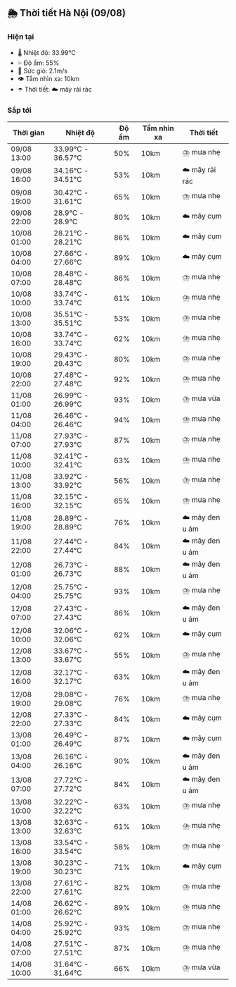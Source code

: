## 🌦️ Thời tiết Hà Nội (09/08)

### Hiện tại

- 🌡️ Nhiệt độ: 33.99℃
- 💦 Độ ẩm: 55%
- 💨 Sức gió: 2.1m/s
- 👁️ Tầm nhìn xa: 10km
- ☂️ Thời tiết: ☁️ mây rải rác

### Sắp tới

| Thời gian | Nhiệt độ | Độ ẩm | Tầm nhìn xa | Thời tiết |
| --- | --- | --- | --- | --- |
| 09/08 13:00 | 33.99℃ - 36.57℃ | 50% | 10km | ⛈️ mưa nhẹ |
| 09/08 16:00 | 34.16℃ - 34.51℃ | 53% | 10km | ☁️ mây rải rác |
| 09/08 19:00 | 30.42℃ - 31.61℃ | 65% | 10km | ⛈️ mưa nhẹ |
| 09/08 22:00 | 28.9℃ - 28.9℃ | 80% | 10km | ☁️ mây cụm |
| 10/08 01:00 | 28.21℃ - 28.21℃ | 86% | 10km | ☁️ mây cụm |
| 10/08 04:00 | 27.66℃ - 27.66℃ | 89% | 10km | ☁️ mây cụm |
| 10/08 07:00 | 28.48℃ - 28.48℃ | 86% | 10km | ⛈️ mưa nhẹ |
| 10/08 10:00 | 33.74℃ - 33.74℃ | 61% | 10km | ⛈️ mưa nhẹ |
| 10/08 13:00 | 35.51℃ - 35.51℃ | 53% | 10km | ⛈️ mưa nhẹ |
| 10/08 16:00 | 33.74℃ - 33.74℃ | 62% | 10km | ⛈️ mưa nhẹ |
| 10/08 19:00 | 29.43℃ - 29.43℃ | 80% | 10km | ⛈️ mưa nhẹ |
| 10/08 22:00 | 27.48℃ - 27.48℃ | 92% | 10km | ⛈️ mưa nhẹ |
| 11/08 01:00 | 26.99℃ - 26.99℃ | 93% | 10km | ⛈️ mưa vừa |
| 11/08 04:00 | 26.46℃ - 26.46℃ | 94% | 10km | ⛈️ mưa nhẹ |
| 11/08 07:00 | 27.93℃ - 27.93℃ | 87% | 10km | ⛈️ mưa nhẹ |
| 11/08 10:00 | 32.41℃ - 32.41℃ | 63% | 10km | ⛈️ mưa nhẹ |
| 11/08 13:00 | 33.92℃ - 33.92℃ | 56% | 10km | ⛈️ mưa nhẹ |
| 11/08 16:00 | 32.15℃ - 32.15℃ | 65% | 10km | ⛈️ mưa nhẹ |
| 11/08 19:00 | 28.89℃ - 28.89℃ | 76% | 10km | ☁️ mây đen u ám |
| 11/08 22:00 | 27.44℃ - 27.44℃ | 84% | 10km | ☁️ mây đen u ám |
| 12/08 01:00 | 26.73℃ - 26.73℃ | 88% | 10km | ☁️ mây đen u ám |
| 12/08 04:00 | 25.75℃ - 25.75℃ | 93% | 10km | ⛈️ mưa nhẹ |
| 12/08 07:00 | 27.43℃ - 27.43℃ | 86% | 10km | ☁️ mây đen u ám |
| 12/08 10:00 | 32.06℃ - 32.06℃ | 62% | 10km | ☁️ mây cụm |
| 12/08 13:00 | 33.67℃ - 33.67℃ | 55% | 10km | ⛈️ mưa nhẹ |
| 12/08 16:00 | 32.17℃ - 32.17℃ | 63% | 10km | ☁️ mây đen u ám |
| 12/08 19:00 | 29.08℃ - 29.08℃ | 76% | 10km | ⛈️ mưa nhẹ |
| 12/08 22:00 | 27.33℃ - 27.33℃ | 84% | 10km | ☁️ mây cụm |
| 13/08 01:00 | 26.49℃ - 26.49℃ | 87% | 10km | ☁️ mây cụm |
| 13/08 04:00 | 26.16℃ - 26.16℃ | 90% | 10km | ☁️ mây đen u ám |
| 13/08 07:00 | 27.72℃ - 27.72℃ | 84% | 10km | ☁️ mây đen u ám |
| 13/08 10:00 | 32.22℃ - 32.22℃ | 63% | 10km | ⛈️ mưa nhẹ |
| 13/08 13:00 | 32.63℃ - 32.63℃ | 61% | 10km | ⛈️ mưa nhẹ |
| 13/08 16:00 | 33.54℃ - 33.54℃ | 58% | 10km | ⛈️ mưa nhẹ |
| 13/08 19:00 | 30.23℃ - 30.23℃ | 71% | 10km | ☁️ mây cụm |
| 13/08 22:00 | 27.61℃ - 27.61℃ | 82% | 10km | ⛈️ mưa nhẹ |
| 14/08 01:00 | 26.62℃ - 26.62℃ | 89% | 10km | ⛈️ mưa nhẹ |
| 14/08 04:00 | 25.92℃ - 25.92℃ | 93% | 10km | ⛈️ mưa nhẹ |
| 14/08 07:00 | 27.51℃ - 27.51℃ | 87% | 10km | ⛈️ mưa nhẹ |
| 14/08 10:00 | 31.64℃ - 31.64℃ | 66% | 10km | ⛈️ mưa vừa |
